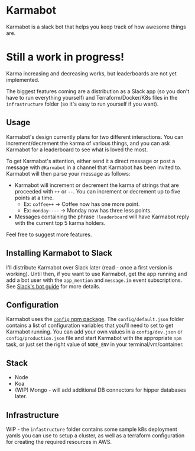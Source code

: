# Karmabot

Karmabot is a slack bot that helps you keep track of how awesome things are. 

# Still a work in progress! 

Karma increasing and decreasing works, but leaderboards are not yet implemented.

The biggest features coming are a distribution as a Slack app (so you don't have to run everything yourself) 
and Terraform/Docker/K8s files in the `infrastructure` folder (so it's easy to run yourself if you want). 

## Usage

Karmabot's design currently plans for two different interactions. You can increment/decrement the 
karma of various things, and you can ask Karmabot for a leaderboard to see what is loved the most.

To get Karmabot's attention, either send it a direct message or post a message with `@Karmabot` 
in a channel that Karmabot has been invited to. Karmabot will then parse your message as follows:

- Karmabot will increment or decrement the karma of strings that are proceeded with `++` or `--`. You can 
increment or decrement up to five points at a time.
  - Ex: `coffee++` -> Coffee now has one more point.
  - Ex: `monday----` -> Monday now has three less points.
- Messages containing the phrase `!leaderboard` will have Karmabot reply with the current top 5 karma holders.

Feel free to suggest more features.

## Installing Karmabot to Slack

I'll distribute Karmabot over Slack later (read - once a first version is working). Until then, if you want to use Karmabot, 
get the app running and add a bot user with the `app_mention` and `message.im` event 
subscriptions. See [Slack's bot guide](https://api.slack.com/bot-users) for more details.

## Configuration

Karmabot uses the [`config` npm package](https://www.npmjs.com/package/config). The `config/default.json` folder contains a list of configuration 
variables that you'll need to set to get Karmabot running. You can add your own values in a `config/dev.json` 
or `config/production.json` file and start Karmabot with the appropriate `npm` task, or just set the 
right value of `NODE_ENV` in your terminal/vm/container.

## Stack

* Node
* Koa 
* (WIP) Mongo - will add additional DB connectors for hipper databases later.

## Infrastructure

WIP - the `infastructure` folder contains some sample k8s deployment yamls you can
use to setup a cluster, as well as a terraform configuration for creating the required 
resources in AWS.
